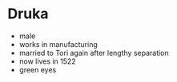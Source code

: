 Druka
=====
* male
* works in manufacturing
* married to Tori again after lengthy separation
* now lives in 1522
* green eyes